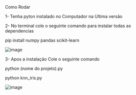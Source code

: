 Como Rodar

1- Tenha pyton instalado no Computador na Ultima versão

2- No terminal cole o seguinte comando para instalar todas as dependencias

pip install numpy pandas scikit-learn

![image](https://github.com/user-attachments/assets/80dcb26a-16e7-4f24-a691-c0514f827acc)

3- Apos a instalação Cole o seguinte comando

python (nome do projeto).py

python knn_iris.py

![image](https://github.com/user-attachments/assets/d30f1f72-38b5-4860-a24a-583cf9b5a397)

